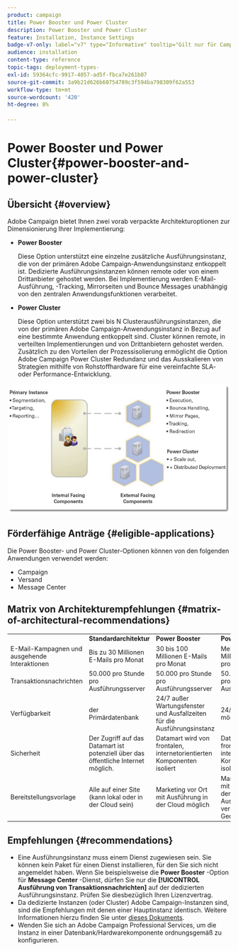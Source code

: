 ```yaml
---
product: campaign
title: Power Booster und Power Cluster
description: Power Booster und Power Cluster
feature: Installation, Instance Settings
badge-v7-only: label="v7" type="Informative" tooltip="Gilt nur für Campaign Classic v7"
audience: installation
content-type: reference
topic-tags: deployment-types-
exl-id: 59364cfc-9917-4057-ad5f-fbca7e261b07
source-git-commit: 3a9b21d626b60754789c3f594ba798309f62a553
workflow-type: tm+mt
source-wordcount: '420'
ht-degree: 8%

---
```


# Power Booster und Power Cluster{#power-booster-and-power-cluster}



## Übersicht {#overview}

Adobe Campaign bietet Ihnen zwei vorab verpackte Architekturoptionen zur Dimensionierung Ihrer Implementierung:

* **Power Booster**

  Diese Option unterstützt eine einzelne zusätzliche Ausführungsinstanz, die von der primären Adobe Campaign-Anwendungsinstanz entkoppelt ist. Dedizierte Ausführungsinstanzen können remote oder von einem Drittanbieter gehostet werden. Bei Implementierung werden E-Mail-Ausführung, -Tracking, Mirrorseiten und Bounce Messages unabhängig von den zentralen Anwendungsfunktionen verarbeitet.

* **Power Cluster**

  Diese Option unterstützt zwei bis N Clusterausführungsinstanzen, die von der primären Adobe Campaign-Anwendungsinstanz in Bezug auf eine bestimmte Anwendung entkoppelt sind. Cluster können remote, in verteilten Implementierungen und von Drittanbietern gehostet werden. Zusätzlich zu den Vorteilen der Prozessisolierung ermöglicht die Option Adobe Campaign Power Cluster Redundanz und das Ausskalieren von Strategien mithilfe von Rohstoffhardware für eine vereinfachte SLA- oder Performance-Entwicklung.

![](assets/architectural_options_diagram.png)

## Förderfähige Anträge {#eligible-applications}

Die Power Booster- und Power Cluster-Optionen können von den folgenden Anwendungen verwendet werden:

* Campaign
* Versand
* Message Center

## Matrix von Architekturempfehlungen {#matrix-of-architectural-recommendations}

<table> 
 <tbody> 
  <tr> 
   <td> </td> 
   <td> <strong>Standardarchitektur</strong><br /> </td> 
   <td> <strong>Power Booster</strong><br /> </td> 
   <td> <strong>Power Cluster</strong><br /> </td> 
  </tr> 
  <tr> 
   <td> E-Mail-Kampagnen und ausgehende Interaktionen<br /> </td> 
   <td> Bis zu 30 Millionen E-Mails pro Monat<br /> </td> 
   <td> 30 bis 100 Millionen E-Mails pro Monat<br /> </td> 
   <td> Mehr als 100 Millionen E-Mails pro Monat<br /> </td> 
  </tr> 
  <tr> 
   <td> Transaktionsnachrichten<br /> </td> 
   <td> 50.000 pro Stunde pro Ausführungsserver<br /> </td> 
   <td> 50.000 pro Stunde pro Ausführungsserver<br /> </td> 
   <td> 50.000 pro Stunde pro Ausführungsserver<br /> </td> 
  </tr> 
  <tr> 
   <td> Verfügbarkeit<br /> </td> 
   <td> der Primärdatenbank<br /> </td> 
   <td> 24/7 außer Wartungsfenster und Ausfallzeiten für die Ausführungsinstanz<br /> </td> 
   <td> 24/7/365 Service möglich<br /> </td> 
  </tr> 
  <tr> 
   <td> Sicherheit<br /> </td> 
   <td> Der Zugriff auf das Datamart ist potenziell über das öffentliche Internet möglich.<br /> </td> 
   <td> Datamart wird von frontalen, internetorientierten Komponenten isoliert<br /> </td> 
   <td> Datamart wird von frontalen, internetorientierten Komponenten isoliert<br /> </td> 
  </tr> 
  <tr> 
   <td> Bereitstellungsvorlage<br /> </td> 
   <td> Alle auf einer Site (kann lokal oder in der Cloud sein)<br /> </td> 
   <td> Marketing vor Ort mit Ausführung in der Cloud möglich<br /> </td> 
   <td> Marketing vor Ort mit Ausführung in der Cloud, Ausführung in verschiedenen Geos möglich<br /> </td> 
  </tr> 
 </tbody> 
</table>

## Empfehlungen {#recommendations}

* Eine Ausführungsinstanz muss einem Dienst zugewiesen sein. Sie können kein Paket für einen Dienst installieren, für den Sie sich nicht angemeldet haben. Wenn Sie beispielsweise die **Power Booster** -Option für **Message Center** -Dienst, dürfen Sie nur die **[!UICONTROL Ausführung von Transaktionsnachrichten]** auf der dedizierten Ausführungsinstanz. Prüfen Sie diesbezüglich Ihren Lizenzvertrag.
* Da dedizierte Instanzen (oder Cluster) Adobe Campaign-Instanzen sind, sind die Empfehlungen mit denen einer Hauptinstanz identisch. Weitere Informationen hierzu finden Sie unter [dieses Dokuments](../../production/using/foreword.md).
* Wenden Sie sich an Adobe Campaign Professional Services, um die Instanz in einer Datenbank/Hardwarekomponente ordnungsgemäß zu konfigurieren.
